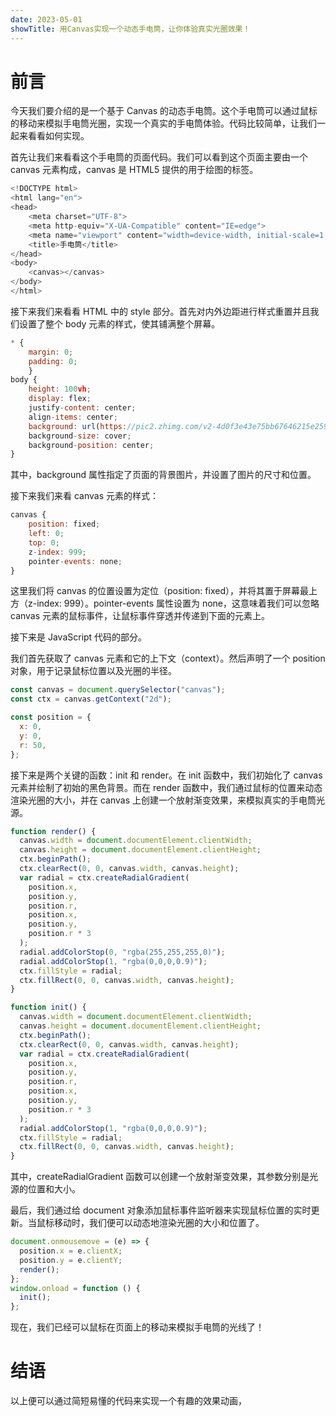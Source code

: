 ```yaml
---
date: 2023-05-01
showTitle: 用Canvas实现一个动态手电筒，让你体验真实光圈效果！
---
```


# 前言

今天我们要介绍的是一个基于 Canvas 的动态手电筒。这个手电筒可以通过鼠标的移动来模拟手电筒光圈，实现一个真实的手电筒体验。代码比较简单，让我们一起来看看如何实现。

首先让我们来看看这个手电筒的页面代码。我们可以看到这个页面主要由一个 canvas 元素构成，canvas 是 HTML5 提供的用于绘图的标签。

```js
<!DOCTYPE html>
<html lang="en">
<head>
    <meta charset="UTF-8">
    <meta http-equiv="X-UA-Compatible" content="IE=edge">
    <meta name="viewport" content="width=device-width, initial-scale=1.0">
    <title>手电筒</title>
</head>
<body>
    <canvas></canvas>
</body>
</html>
```

接下来我们来看看 HTML 中的 style 部分。首先对内外边距进行样式重置并且我们设置了整个 body 元素的样式，使其铺满整个屏幕。

```js
* {
    margin: 0;
    padding: 0;
    }
body {
    height: 100vh;
    display: flex;
    justify-content: center;
    align-items: center;
    background: url(https://pic2.zhimg.com/v2-4d0f3e43e75bb67646215e259fc2e9ad_r.jpg) no-repeat;
    background-size: cover;
    background-position: center;
}
```

其中，background 属性指定了页面的背景图片，并设置了图片的尺寸和位置。

接下来我们来看 canvas 元素的样式：

```js
canvas {
    position: fixed;
    left: 0;
    top: 0;
    z-index: 999;
    pointer-events: none;
}
```

这里我们将 canvas 的位置设置为定位（position: fixed），并将其置于屏幕最上方（z-index: 999）。pointer-events 属性设置为 none，这意味着我们可以忽略 canvas 元素的鼠标事件，让鼠标事件穿透并传递到下面的元素上。

接下来是 JavaScript 代码的部分。

我们首先获取了 canvas 元素和它的上下文（context）。然后声明了一个 position 对象，用于记录鼠标位置以及光圈的半径。

```js
const canvas = document.querySelector("canvas");
const ctx = canvas.getContext("2d");

const position = {
  x: 0,
  y: 0,
  r: 50,
};
```

接下来是两个关键的函数：init 和 render。在 init 函数中，我们初始化了 canvas 元素并绘制了初始的黑色背景。而在 render 函数中，我们通过鼠标的位置来动态渲染光圈的大小，并在 canvas 上创建一个放射渐变效果，来模拟真实的手电筒光源。

```js
function render() {
  canvas.width = document.documentElement.clientWidth;
  canvas.height = document.documentElement.clientHeight;
  ctx.beginPath();
  ctx.clearRect(0, 0, canvas.width, canvas.height);
  var radial = ctx.createRadialGradient(
    position.x,
    position.y,
    position.r,
    position.x,
    position.y,
    position.r * 3
  );
  radial.addColorStop(0, "rgba(255,255,255,0)");
  radial.addColorStop(1, "rgba(0,0,0,0.9)");
  ctx.fillStyle = radial;
  ctx.fillRect(0, 0, canvas.width, canvas.height);
}

function init() {
  canvas.width = document.documentElement.clientWidth;
  canvas.height = document.documentElement.clientHeight;
  ctx.beginPath();
  ctx.clearRect(0, 0, canvas.width, canvas.height);
  var radial = ctx.createRadialGradient(
    position.x,
    position.y,
    position.r,
    position.x,
    position.y,
    position.r * 3
  );
  radial.addColorStop(1, "rgba(0,0,0,0.9)");
  ctx.fillStyle = radial;
  ctx.fillRect(0, 0, canvas.width, canvas.height);
}
```

其中，createRadialGradient 函数可以创建一个放射渐变效果，其参数分别是光源的位置和大小。

最后，我们通过给 document 对象添加鼠标事件监听器来实现鼠标位置的实时更新。当鼠标移动时，我们便可以动态地渲染光圈的大小和位置了。

```js
document.onmousemove = (e) => {
  position.x = e.clientX;
  position.y = e.clientY;
  render();
};
window.onload = function () {
  init();
};
```

现在，我们已经可以鼠标在页面上的移动来模拟手电筒的光线了！

# 结语

以上便可以通过简短易懂的代码来实现一个有趣的效果动画，
